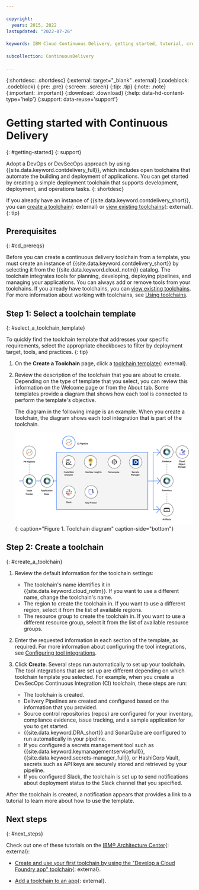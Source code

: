 ```yaml
---

copyright:
  years: 2015, 2022
lastupdated: "2022-07-26"

keywords: IBM Cloud Continuous Delivery, getting started, tutorial, create a toolchain, tool integration, toolchain template, DevOps toolchains

subcollection: ContinuousDelivery

---
```


{:shortdesc: .shortdesc}
{:external: target="_blank" .external}
{:codeblock: .codeblock}
{:pre: .pre}
{:screen: .screen}
{:tip: .tip}
{:note: .note}
{:important: .important}
{:download: .download}
{:help: data-hd-content-type='help'}
{:support: data-reuse='support'}

# Getting started with Continuous Delivery
{: #getting-started}
{: support}

Adopt a DevOps or DevSecOps approach by using {{site.data.keyword.contdelivery_full}}, which includes open toolchains that automate the building and deployment of applications. You can get started by creating a simple deployment toolchain that supports development, deployment, and operations tasks. 
{: shortdesc}


If you already have an instance of {{site.data.keyword.contdelivery_short}}, you can [create a toolchain](https://cloud.ibm.com/devops/create){: external} or [view existing toolchains](https://cloud.ibm.com/devops/toolchains){: external}.
{: tip}


## Prerequisites
{: #cd_prereqs}

Before you can create a continuous delivery toolchain from a template, you must create an instance of {{site.data.keyword.contdelivery_short}} by selecting it from the {{site.data.keyword.cloud_notm}} catalog. The toolchain integrates tools for planning, developing, deploying pipelines, and managing your applications. You can always add or remove tools from your toolchains. If you already have toolchains, you can [view existing toolchains](/docs/ContinuousDelivery?topic=ContinuousDelivery-toolchains_getting_started#viewing_a_toolchain). For more information about working with toolchains, see [Using toolchains](/docs/ContinuousDelivery?topic=ContinuousDelivery-toolchains-using).


## Step 1: Select a toolchain template
{: #select_a_toolchain_template}

To quickly find the toolchain template that addresses your specific requirements, select the appropriate checkboxes to filter by deployment target, tools, and practices.
{: tip}

1. On the **Create a Toolchain** page, click a [toolchain template](https://cloud.ibm.com/devops/create){: external}.
1. Review the description of the toolchain that you are about to create. Depending on the type of template that you select, you can review this information on the Welcome page or from the About tab. Some templates provide a diagram that shows how each tool is connected to perform the template's objective.

   The diagram in the following image is an example. When you create a toolchain, the diagram shows each tool integration that is part of the toolchain.

   ![Toolchain_diagram](images/toolchain_diagram.png){: caption="Figure 1. Toolchain diagram" caption-side="bottom"}
 
## Step 2: Create a toolchain 
{: #create_a_toolchain}
 
1. Review the default information for the toolchain settings:

   * The toolchain's name identifies it in {{site.data.keyword.cloud_notm}}. If you want to use a different name, change the toolchain's name.
   * The region to create the toolchain in. If you want to use a different region, select it from the list of available regions.
   * The resource group to create the toolchain in. If you want to use a different resource group, select it from the list of available resource groups.
 
1. Enter the requested information in each section of the template, as required. For more information about configuring the tool integrations, see [Configuring tool integrations](/docs/ContinuousDelivery?topic=ContinuousDelivery-integrations).
1. Click **Create**. Several steps run automatically to set up your toolchain. The tool integrations that are set up are different depending on which toolchain template you selected. For example, when you create a DevSecOps Continuous Integration (CI) toolchain, these steps are run:

   * The toolchain is created.
   * Delivery Pipelines are created and configured based on the information that you provided.
   * Source control repositories (repos) are configured for your inventory, compliance evidence, issue tracking, and a sample application for you to get started.
   * {{site.data.keyword.DRA_short}} and SonarQube are configured to run automatically in your pipeline.
   * If you configured a secrets management tool such as {{site.data.keyword.keymanagementservicefull}}, {{site.data.keyword.secrets-manager_full}}, or HashiCorp Vault, secrets such as API keys are securely stored and retrieved by your pipeline.
   * If you configured Slack, the toolchain is set up to send notifications about deployment status to the Slack channel that you specified.

After the toolchain is created, a notification appears that provides a link to a tutorial to learn more about how to use the template.

## Next steps
{: #next_steps}

Check out one of these tutorials on the [IBM&reg; Architecture Center](https://www.ibm.com/cloud/architecture/toolchains){: external}:

* [Create and use your first toolchain by using the "Develop a Cloud Foundry app" toolchain](https://www.ibm.com/cloud/garage/tutorials/introduce-develop-cloud-foundry-app-toolchain){: external}.

* [Add a toolchain to an app](https://www.ibm.com/cloud/garage/tutorials/add-a-toolchain-to-an-app?task=2){: external}.
